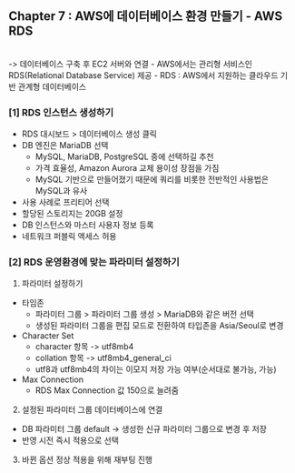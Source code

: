## Chapter 7 : AWS에 데이터베이스 환경 만들기 - AWS RDS

<br>
-> 데이터베이스 구축 후 EC2 서버와 연결
- AWS에서는 관리형 서비스인 RDS(Relational Database Service) 제공
- RDS : AWS에서 지원하는 클라우드 기반 관계형 데이터베이스

### [1] RDS 인스턴스 생성하기

- RDS 대시보드 > 데이터베이스 생성 클릭
- DB 엔진은 MariaDB 선택
  - MySQL, MariaDB, PostgreSQL 중에 선택하길 추천
  - 가격 효율성, Amazon Aurora 교체 용이성 장점을 가짐
  - MySQL 기반으로 만들어졌기 때문에 쿼리를 비롯한 전반적인 사용법은 MySQL과 유사
- 사용 사례로 프리티어 선택
- 할당된 스토리지는 20GB 설정
- DB 인스턴스와 마스터 사용자 정보 등록
- 네트워크 퍼블릭 액세스 허용

### [2] RDS 운영환경에 맞는 파라미터 설정하기

1. 파라미터 설정하기

- 타임존
  - 파라미터 그룹 > 파라미터 그룹 생성 > MariaDB와 같은 버전 선택
  - 생성된 파라미터 그룹을 편집 모드로 전환하여 타입존을 Asia/Seoul로 변경
- Character Set
  - character 항목 -> utf8mb4
  - collation 항목 -> utf8mb4_general_ci
  - utf8과 utf8mb4의 차이는 이모지 저장 가능 여부(순서대로 불가능, 가능)
- Max Connection
  - RDS Max Connection 값 150으로 늘려줌

2. 설정된 파라미터 그룹 데이터베이스에 연결

- DB 파라미터 그룹 default -> 생성한 신규 파라미터 그룹으로 변경 후 저장
- 반영 시전 즉시 적용으로 선택

3. 바뀐 옵션 정상 적용을 위해 재부팅 진행
